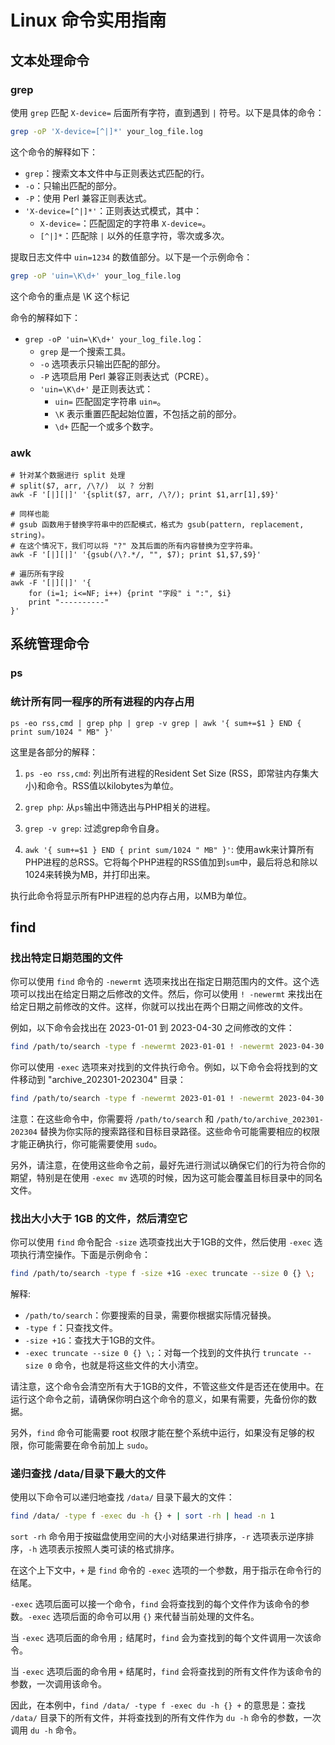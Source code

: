 # Linux 命令实用指南

## 文本处理命令

### grep

使用 `grep` 匹配 `X-device=` 后面所有字符，直到遇到 `|` 符号。以下是具体的命令：

```sh
grep -oP 'X-device=[^|]*' your_log_file.log
```

这个命令的解释如下：
- `grep`：搜索文本文件中与正则表达式匹配的行。
- `-o`：只输出匹配的部分。
- `-P`：使用 Perl 兼容正则表达式。
- `'X-device=[^|]*'`：正则表达式模式，其中：
  - `X-device=`：匹配固定的字符串 `X-device=`。
  - `[^|]*`：匹配除 `|` 以外的任意字符，零次或多次。
 
提取日志文件中 `uin=1234` 的数值部分。以下是一个示例命令：

```sh
grep -oP 'uin=\K\d+' your_log_file.log
```

这个命令的重点是 \K 这个标记

命令的解释如下：
- `grep -oP 'uin=\K\d+' your_log_file.log`：
  - `grep` 是一个搜索工具。
  - `-o` 选项表示只输出匹配的部分。
  - `-P` 选项启用 Perl 兼容正则表达式（PCRE）。
  - `'uin=\K\d+'` 是正则表达式：
    - `uin=` 匹配固定字符串 `uin=`。
    - `\K` 表示重置匹配起始位置，不包括之前的部分。
    - `\d+` 匹配一个或多个数字。
   
### awk

```shell
# 针对某个数据进行 split 处理
# split($7, arr, /\?/)  以 ? 分割
awk -F '[|][|]' '{split($7, arr, /\?/); print $1,arr[1],$9}'

# 同样也能
# gsub 函数用于替换字符串中的匹配模式，格式为 gsub(pattern, replacement, string)。
# 在这个情况下，我们可以将 "?" 及其后面的所有内容替换为空字符串。
awk -F '[|][|]' '{gsub(/\?.*/, "", $7); print $1,$7,$9}'

# 遍历所有字段
awk -F '[|][|]' '{
    for (i=1; i<=NF; i++) {print "字段" i ":", $i} 
    print "----------" 
}'
```

## 系统管理命令

### ps

### 统计所有同一程序的所有进程的内存占用

```shell
ps -eo rss,cmd | grep php | grep -v grep | awk '{ sum+=$1 } END { print sum/1024 " MB" }'
```

这里是各部分的解释：

1. `ps -eo rss,cmd`: 列出所有进程的Resident Set Size (RSS，即常驻内存集大小)和命令。RSS值以kilobytes为单位。

2. `grep php`: 从`ps`输出中筛选出与PHP相关的进程。

3. `grep -v grep`: 过滤grep命令自身。

4. `awk '{ sum+=$1 } END { print sum/1024 " MB" }'`: 使用awk来计算所有PHP进程的总RSS。它将每个PHP进程的RSS值加到`sum`中，最后将总和除以1024来转换为MB，并打印出来。

执行此命令将显示所有PHP进程的总内存占用，以MB为单位。

## find

### 找出特定日期范围的文件

你可以使用 `find` 命令的 `-newermt` 选项来找出在指定日期范围内的文件。这个选项可以找出在给定日期之后修改的文件。然后，你可以使用 `! -newermt` 来找出在给定日期之前修改的文件。这样，你就可以找出在两个日期之间修改的文件。

例如，以下命令会找出在 2023-01-01 到 2023-04-30 之间修改的文件：

```bash
find /path/to/search -type f -newermt 2023-01-01 ! -newermt 2023-04-30
```

你可以使用 `-exec` 选项来对找到的文件执行命令。例如，以下命令会将找到的文件移动到 "archive_202301-202304" 目录：

```bash
find /path/to/search -type f -newermt 2023-01-01 ! -newermt 2023-04-30 -exec mv {} /path/to/archive_202301-202304 \;
```

注意：在这些命令中，你需要将 `/path/to/search` 和 `/path/to/archive_202301-202304` 替换为你实际的搜索路径和目标目录路径。这些命令可能需要相应的权限才能正确执行，你可能需要使用 `sudo`。

另外，请注意，在使用这些命令之前，最好先进行测试以确保它们的行为符合你的期望，特别是在使用 `-exec mv` 选项的时候，因为这可能会覆盖目标目录中的同名文件。

### 找出大小大于 1GB 的文件，然后清空它

你可以使用 `find` 命令配合 `-size` 选项查找出大于1GB的文件，然后使用 `-exec` 选项执行清空操作。下面是示例命令：

```bash
find /path/to/search -type f -size +1G -exec truncate --size 0 {} \;
```

解释:

- `/path/to/search`：你要搜索的目录，需要你根据实际情况替换。
- `-type f`：只查找文件。
- `-size +1G`：查找大于1GB的文件。
- `-exec truncate --size 0 {} \;`：对每一个找到的文件执行 `truncate --size 0` 命令，也就是将这些文件的大小清空。

请注意，这个命令会清空所有大于1GB的文件，不管这些文件是否还在使用中。在运行这个命令之前，请确保你明白这个命令的意义，如果有需要，先备份你的数据。

另外，`find` 命令可能需要 root 权限才能在整个系统中运行，如果没有足够的权限，你可能需要在命令前加上 `sudo`。


### 递归查找 /data/目录下最大的文件

使用以下命令可以递归地查找 `/data/` 目录下最大的文件：

```sh
find /data/ -type f -exec du -h {} + | sort -rh | head -n 1
```

`sort -rh` 命令用于按磁盘使用空间的大小对结果进行排序，`-r` 选项表示逆序排序，`-h` 选项表示按照人类可读的格式排序。

在这个上下文中，`+` 是 `find` 命令的 `-exec` 选项的一个参数，用于指示在命令行的结尾。

`-exec` 选项后面可以接一个命令，`find` 会将查找到的每个文件作为该命令的参数。`-exec` 选项后面的命令可以用 `{}` 来代替当前处理的文件名。

当 `-exec` 选项后面的命令用 `;` 结尾时，`find` 会为查找到的每个文件调用一次该命令。

当 `-exec` 选项后面的命令用 `+` 结尾时，`find` 会将查找到的所有文件作为该命令的参数，一次调用该命令。

因此，在本例中，`find /data/ -type f -exec du -h {} +` 的意思是：查找 `/data/` 目录下的所有文件，并将查找到的所有文件作为 `du -h` 命令的参数，一次调用 `du -h` 命令。
